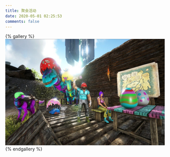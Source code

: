 ```yaml
---
title: 聚会活动
date: 2020-05-01 02:25:53
comments: false
---
```


{% gallery %}
![复活节](easter.jpg)
{% endgallery %}